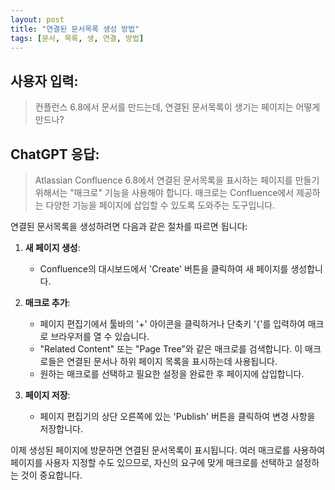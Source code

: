 ```yaml
---
layout: post
title: "연결된 문서목록 생성 방법"
tags: [문서, 목록, 생, 연결, 방법]
---
```


## 사용자 입력:
> 컨플런스 6.8에서 문서를 만드는데, 연결된 문서목록이 생기는 페이지는 어떻게 만드나?

## ChatGPT 응답:
> Atlassian Confluence 6.8에서 연결된 문서목록을 표시하는 페이지를 만들기 위해서는 "매크로" 기능을 사용해야 합니다. 매크로는 Confluence에서 제공하는 다양한 기능을 페이지에 삽입할 수 있도록 도와주는 도구입니다.

연결된 문서목록을 생성하려면 다음과 같은 절차를 따르면 됩니다:

1. **새 페이지 생성**:
    - Confluence의 대시보드에서 'Create' 버튼을 클릭하여 새 페이지를 생성합니다.

2. **매크로 추가**:
    - 페이지 편집기에서 툴바의 '+' 아이콘을 클릭하거나 단축키 '{'를 입력하여 매크로 브라우저를 열 수 있습니다.
    - "Related Content" 또는 "Page Tree"와 같은 매크로를 검색합니다. 이 매크로들은 연결된 문서나 하위 페이지 목록을 표시하는데 사용됩니다.
    - 원하는 매크로를 선택하고 필요한 설정을 완료한 후 페이지에 삽입합니다.

3. **페이지 저장**:
    - 페이지 편집기의 상단 오른쪽에 있는 'Publish' 버튼을 클릭하여 변경 사항을 저장합니다.

이제 생성된 페이지에 방문하면 연결된 문서목록이 표시됩니다. 여러 매크로를 사용하여 페이지를 사용자 지정할 수도 있으므로, 자신의 요구에 맞게 매크로를 선택하고 설정하는 것이 중요합니다.


